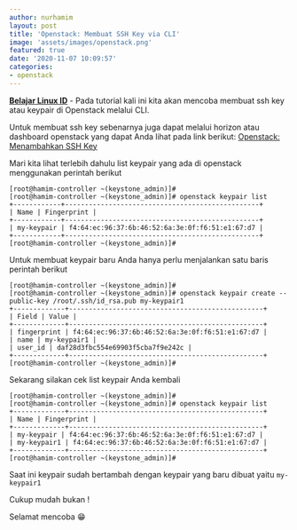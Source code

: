 ```yaml
---
author: nurhamim
layout: post
title: 'Openstack: Membuat SSH Key via CLI'
image: 'assets/images/openstack.png'
featured: true
date: '2020-11-07 10:09:57'
categories:
- openstack
---
```


**[Belajar Linux ID](/)** - Pada tutorial kali ini kita akan mencoba membuat ssh key atau keypair di Openstack melalui CLI.

Untuk membuat ssh key sebenarnya juga dapat melalui horizon atau dashboard openstack yang dapat Anda lihat pada link berikut: [Openstack: Menambahkan SSH Key](/openstack-menambahkan-ssh-key/)

Mari kita lihat terlebih dahulu list keypair yang ada di openstack menggunakan perintah berikut

<!--kg-card-begin: markdown-->

    [root@hamim-controller ~(keystone_admin)]#
    [root@hamim-controller ~(keystone_admin)]# openstack keypair list
    +------------+-------------------------------------------------+
    | Name | Fingerprint |
    +------------+-------------------------------------------------+
    | my-keypair | f4:64:ec:96:37:6b:46:52:6a:3e:0f:f6:51:e1:67:d7 |
    +------------+-------------------------------------------------+
    [root@hamim-controller ~(keystone_admin)]#

<!--kg-card-end: markdown-->

Untuk membuat keypair baru Anda hanya perlu menjalankan satu baris perintah berikut

<!--kg-card-begin: markdown-->

    [root@hamim-controller ~(keystone_admin)]#
    [root@hamim-controller ~(keystone_admin)]# openstack keypair create --public-key /root/.ssh/id_rsa.pub my-keypair1
    +-------------+-------------------------------------------------+
    | Field | Value |
    +-------------+-------------------------------------------------+
    | fingerprint | f4:64:ec:96:37:6b:46:52:6a:3e:0f:f6:51:e1:67:d7 |
    | name | my-keypair1 |
    | user_id | daf28d3fbc554e69903f5cba7f9e242c |
    +-------------+-------------------------------------------------+
    [root@hamim-controller ~(keystone_admin)]#

<!--kg-card-end: markdown-->

Sekarang silakan cek list keypair Anda kembali

<!--kg-card-begin: markdown-->

    [root@hamim-controller ~(keystone_admin)]#
    [root@hamim-controller ~(keystone_admin)]# openstack keypair list
    +-------------+-------------------------------------------------+
    | Name | Fingerprint |
    +-------------+-------------------------------------------------+
    | my-keypair | f4:64:ec:96:37:6b:46:52:6a:3e:0f:f6:51:e1:67:d7 |
    | my-keypair1 | f4:64:ec:96:37:6b:46:52:6a:3e:0f:f6:51:e1:67:d7 |
    +-------------+-------------------------------------------------+
    [root@hamim-controller ~(keystone_admin)]#

<!--kg-card-end: markdown-->

Saat ini keypair sudah bertambah dengan keypair yang baru dibuat yaitu `my-keypair1`

Cukup mudah bukan !

Selamat mencoba 😁

